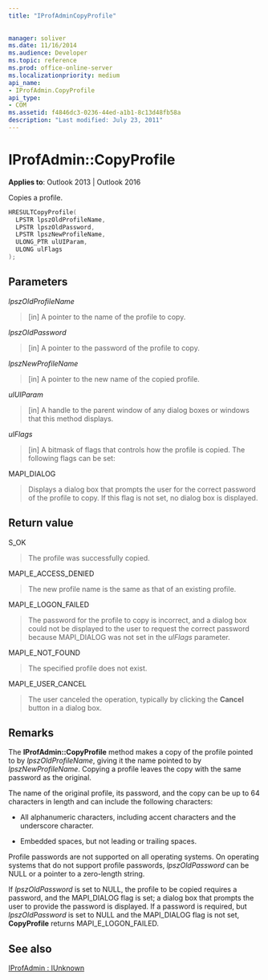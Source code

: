 ```yaml
---
title: "IProfAdminCopyProfile"
 
 
manager: soliver
ms.date: 11/16/2014
ms.audience: Developer
ms.topic: reference
ms.prod: office-online-server
ms.localizationpriority: medium
api_name:
- IProfAdmin.CopyProfile
api_type:
- COM
ms.assetid: f4846dc3-0236-44ed-a1b1-8c13d48fb58a
description: "Last modified: July 23, 2011"
---
```


# IProfAdmin::CopyProfile

  
  
**Applies to**: Outlook 2013 | Outlook 2016 
  
Copies a profile.
  
```cpp
HRESULTCopyProfile(
  LPSTR lpszOldProfileName,
  LPSTR lpszOldPassword,
  LPSTR lpszNewProfileName,
  ULONG_PTR ulUIParam,
  ULONG ulFlags
);
```

## Parameters

 _lpszOldProfileName_
  
> [in] A pointer to the name of the profile to copy.
    
 _lpszOldPassword_
  
> [in] A pointer to the password of the profile to copy.
    
 _lpszNewProfileName_
  
> [in] A pointer to the new name of the copied profile.
    
 _ulUIParam_
  
> [in] A handle to the parent window of any dialog boxes or windows that this method displays.
    
 _ulFlags_
  
> [in] A bitmask of flags that controls how the profile is copied. The following flags can be set:
    
MAPI_DIALOG 
  
> Displays a dialog box that prompts the user for the correct password of the profile to copy. If this flag is not set, no dialog box is displayed.
    
## Return value

S_OK 
  
> The profile was successfully copied.
    
MAPI_E_ACCESS_DENIED 
  
> The new profile name is the same as that of an existing profile.
    
MAPI_E_LOGON_FAILED 
  
> The password for the profile to copy is incorrect, and a dialog box could not be displayed to the user to request the correct password because MAPI_DIALOG was not set in the  _ulFlags_ parameter. 
    
MAPI_E_NOT_FOUND 
  
> The specified profile does not exist.
    
MAPI_E_USER_CANCEL 
  
> The user canceled the operation, typically by clicking the **Cancel** button in a dialog box. 
    
## Remarks

The **IProfAdmin::CopyProfile** method makes a copy of the profile pointed to by  _lpszOldProfileName_, giving it the name pointed to by  _lpszNewProfileName_. Copying a profile leaves the copy with the same password as the original.
  
The name of the original profile, its password, and the copy can be up to 64 characters in length and can include the following characters:
  
- All alphanumeric characters, including accent characters and the underscore character.
    
- Embedded spaces, but not leading or trailing spaces.
    
Profile passwords are not supported on all operating systems. On operating systems that do not support profile passwords,  _lpszOldPassword_ can be NULL or a pointer to a zero-length string. 
  
If  _lpszOldPassword_ is set to NULL, the profile to be copied requires a password, and the MAPI_DIALOG flag is set; a dialog box that prompts the user to provide the password is displayed. If a password is required, but  _lpszOldPassword_ is set to NULL and the MAPI_DIALOG flag is not set, **CopyProfile** returns MAPI_E_LOGON_FAILED. 
  
## See also



[IProfAdmin : IUnknown](iprofadminiunknown.md)

